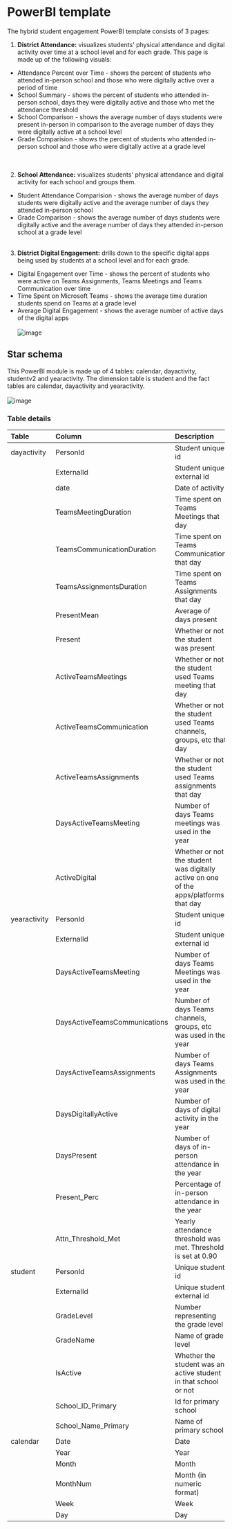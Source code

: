 # PowerBI template

The hybrid student engagement PowerBI template consists of 3 pages:
1. **District Attendance:** visualizes students' physical attendance and digital activity over time at a school level and for each grade. This page is made up of the following visuals:
-  Attendance Percent over Time - shows the percent of students who attended in-person school and those who were digitally active over a period of time
-  School Summary - shows the percent of students who attended in-person school, days they were digitally active and those who met the attendance threshold
-  School Comparison - shows the average number of days students were present in-person in comparison to the average number of days they were digitally active at a school level
- Grade Comparision - shows the percent of students who attended in-person school and those who were digitally active at a grade level  
<br/><br/>
2. **School Attendance:** visualizes students' physical attendance and digital activity for each school and groups them.
- Student Attendance Comparision - shows the average number of days students were digitally active and the average number of days they attended in-person school
- Grade Comparison - shows the average number of days students were digitally active and the average number of days they attended in-person school at a grade level
<br/><br/>
3. **District Digital Engagement:** drills down to the specific digital apps being used by students at a school level and for each grade.
- Digital Engagement over Time - shows the percent of students who were active on Teams Assignments, Teams Meetings and Teams Communication over time
- Time Spent on Microsoft Teams - shows the average time duration students spend on Teams at a grade level
- Average Digital Engagement - shows the average number of active days of the digital apps
<br/><br/>
![image](https://github.com/cviddenKwantum/OpenEduAnalytics/blob/a3885fd988323c2b43cb5bd266c21c284f242065/packages/ContosoISD_hybrid_engagement/docs/images/PowerBI4.png)

## Star schema
This PowerBI module is made up of 4 tables: calendar, dayactivity, studentv2 and yearactivity. The dimension table is student and the fact tables are calendar, dayactivity and yearactivity.
<br/><br/>
![image](https://github.com/cviddenKwantum/OpenEduAnalytics/blob/a3885fd988323c2b43cb5bd266c21c284f242065/packages/ContosoISD_hybrid_engagement/docs/images/PowerBI3.png)

### Table details
| Table | Column   | Description   |
| :------------- | :---------- | :----------- |
| dayactivity | PersonId | Student unique id |
|  | ExternalId | Student unique external id |
|  | date | Date of activity |
|  | TeamsMeetingDuration | Time spent on Teams Meetings that day |
|  | TeamsCommunicationDuration | Time spent on Teams Communication that day |
|  | TeamsAssignmentsDuration | Time spent on Teams Assignments that day |
|  | PresentMean | Average of days present |
|  | Present | Whether or not the student was present |
|  | ActiveTeamsMeetings | Whether or not the student used  Teams meeting that day |
|  | ActiveTeamsCommunication | Whether or not the student used Teams channels, groups, etc that day |
|  | ActiveTeamsAssignments | Whether or not the student used Teams assignments that day |
|  | DaysActiveTeamsMeeting | Number of days Teams meetings was used in the year |
|  | ActiveDigital | Whether or not the student was digitally active on one of the apps/platforms that day |
| yearactivity | PersonId | Student unique id |
|  | ExternalId | Student unique external id |
|  | DaysActiveTeamsMeeting | Number of days Teams Meetings was used in the year |
|  | DaysActiveTeamsCommunications | Number of days Teams channels, groups, etc was used in the year |
|  | DaysActiveTeamsAssignments | Number of days Teams Assignments was used in the year |
|  | DaysDigitallyActive | Number of days of digital activity in the year |
|  | DaysPresent | Number of days of in-person attendance in the year |
|  | Present_Perc | Percentage of in-person attendance in the year |
|  | Attn_Threshold_Met | Yearly attendance threshold was met. Threshold is set at 0.90 |
| student | PersonId | Unique student id |
| | ExternalId | Unique student external id |
| | GradeLevel | Number representing the grade level |
| | GradeName | Name of grade level |
| | IsActive | Whether the student was an active student in that school or not |
| | School_ID_Primary | Id for primary school |
| | School_Name_Primary | Name of primary school |
| calendar | Date | Date  |
| | Year | Year  |
| | Month | Month  |
| | MonthNum | Month (in numeric format)  |
| | Week | Week  |
| | Day | Day |
